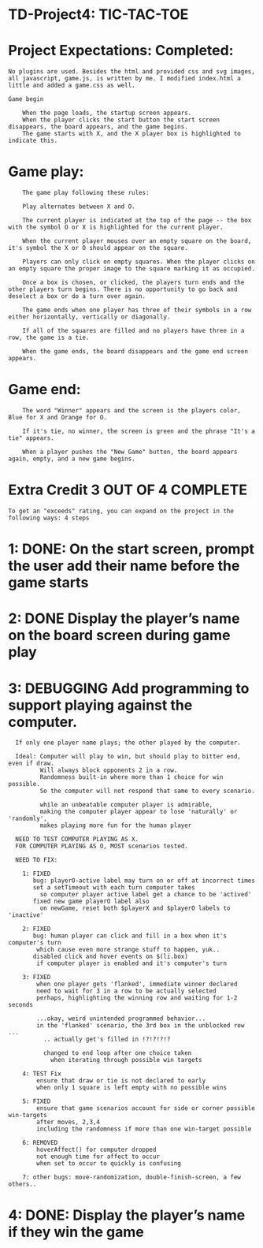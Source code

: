 # TD-Project4: TIC-TAC-TOE

# Project Expectations:  Completed:

    No plugins are used. Besides the html and provided css and svg images, all javascript, game.js, is written by me. I modified index.html a little and added a game.css as well.

    Game begin

        When the page loads, the startup screen appears.
        When the player clicks the start button the start screen disappears, the board appears, and the game begins.
        The game starts with X, and the X player box is highlighted to indicate this.

# Game play:

        The game play following these rules:

        Play alternates between X and O.

        The current player is indicated at the top of the page -- the box with the symbol O or X is highlighted for the current player.

        When the current player mouses over an empty square on the board, it's symbol the X or O should appear on the square.

        Players can only click on empty squares. When the player clicks on an empty square the proper image to the square marking it as occupied.

        Once a box is chosen, or clicked, the players turn ends and the other players turn begins. There is no opportunity to go back and deselect a box or do a turn over again.

        The game ends when one player has three of their symbols in a row either horizontally, vertically or diagonally.

        If all of the squares are filled and no players have three in a row, the game is a tie.

        When the game ends, the board disappears and the game end screen appears.

# Game end:

        The word "Winner" appears and the screen is the players color, Blue for X and Orange for O.

        If it's tie, no winner, the screen is green and the phrase "It's a tie" appears.

        When a player pushes the "New Game" button, the board appears again, empty, and a new game begins.

# Extra Credit 3 OUT OF 4 COMPLETE

    To get an "exceeds" rating, you can expand on the project in the following ways: 4 steps

# 1: DONE: On the start screen, prompt the user add their name before the game starts

# 2: DONE Display the player’s name on the board screen during game play

# 3: DEBUGGING Add programming to support playing against the computer.

      If only one player name plays; the other played by the computer.

      Ideal: Computer will play to win, but should play to bitter end, even if draw.
             Will always block opponents 2 in a row.
             Randomness built-in where more than 1 choice for win possible.
             So the computer will not respond that same to every scenario.

             while an unbeatable computer player is admirable,
             making the computer player appear to lose 'naturally' or 'randomly',
             makes playing more fun for the human player  

      NEED TO TEST COMPUTER PLAYING AS X.
      FOR COMPUTER PLAYING AS O, MOST scenarios tested.

      NEED TO FIX:

        1: FIXED
           bug: playerO-active label may turn on or off at incorrect times
           set a setTimeout with each turn computer takes
             so computer player active label get a chance to be 'actived'
           fixed new game playerO label also
             on newGame, reset both $playerX and $playerO labels to 'inactive'

        2: FIXED
           bug: human player can click and fill in a box when it's computer's turn
            which cause even more strange stuff to happen, yuk..
           disabled click and hover events on $(li.box)
            if computer player is enabled and it's computer's turn

        3: FIXED
            when one player gets 'flanked', immediate winner declared
            need to wait for 3 in a row to be actually selected
            perhaps, highlighting the winning row and waiting for 1-2 seconds

            ...okay, weird unintended programmed behavior...
            in the 'flanked' scenario, the 3rd box in the unblocked row ...
              .. actually get's filled in !?!?!?!?

              changed to end loop after one choice taken
                when iterating through possible win targets

        4: TEST Fix
            ensure that draw or tie is not declared to early
            when only 1 square is left empty with no possible wins

        5: FIXED
            ensure that game scenarios account for side or corner possible win-targets
            after moves, 2,3,4
            including the randomness if more than one win-target possible

        6: REMOVED
            hoverAffect() for computer dropped
            not enough time for affect to occur
            when set to occur to quickly is confusing

        7: other bugs: move-randomization, double-finish-screen, a few others..

# 4: DONE: Display the player’s name if they win the game
